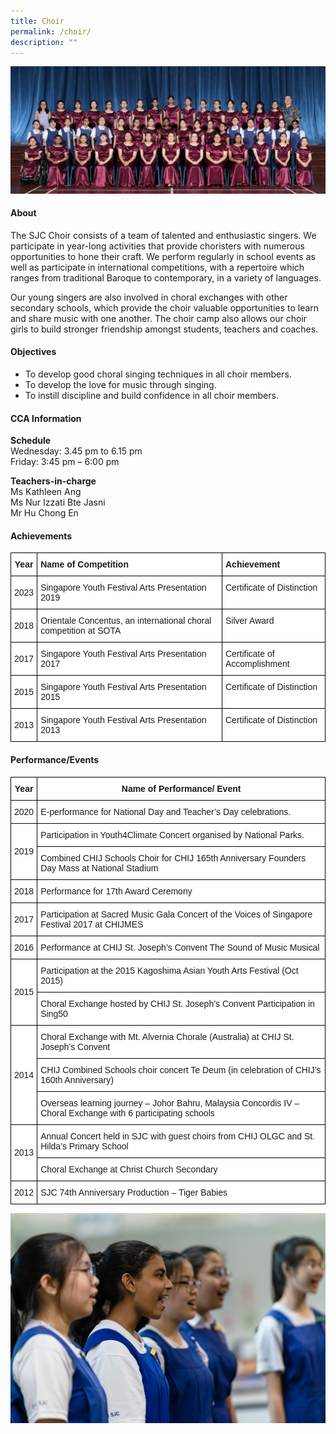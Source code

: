 ```yaml
---
title: Choir
permalink: /choir/
description: ""
---
```

![](/images/CCA/2023/Choir/choir%20formal.jpg)

#### **About**

The SJC Choir consists of a team of talented and enthusiastic singers. We participate in year-long activities that provide choristers with numerous opportunities to hone their craft. We perform regularly in school events as well as participate in international competitions, with a repertoire which ranges from traditional Baroque to contemporary, in a variety of languages.

Our young singers are also involved in choral exchanges with other secondary schools, which provide the choir valuable opportunities to learn and share music with one another. The choir camp also allows our choir girls to build stronger friendship amongst students, teachers and coaches.

#### **Objectives**

*   To develop good choral singing techniques in all choir members.
*   To develop the love for music through singing.
*   To instill discipline and build confidence in all choir members.

#### **CCA Information**
**Schedule**        
<br>Wednesday: 3.45 pm to 6.15 pm
<br>Friday: 3:45 pm – 6:00 pm<br>

**Teachers-in-charge**
<br>Ms Kathleen Ang <br> Ms Nur Izzati Bte Jasni<br>Mr Hu Chong En<br>

#### **Achievements**


<style type="text/css">
.tg  {border-collapse:collapse;border-spacing:0;}
.tg td{border-color:black;border-style:solid;border-width:1px;font-family:Arial, sans-serif;font-size:14px;
  overflow:hidden;padding:10px 5px;word-break:normal;}
.tg th{border-color:black;border-style:solid;border-width:1px;font-family:Arial, sans-serif;font-size:14px;
  font-weight:normal;overflow:hidden;padding:10px 5px;word-break:normal;}
.tg .tg-9hzb{background-color:#FFF;font-weight:bold;text-align:center;vertical-align:top}
.tg .tg-dgl5{background-color:#FFF;font-weight:bold;text-align:left;vertical-align:top}
.tg .tg-f4yw{background-color:#FFF;text-align:center;vertical-align:middle}
.tg .tg-ktyi{background-color:#FFF;text-align:left;vertical-align:top}
</style>
<table class="tg">
<thead>
  <tr>
    <th class="tg-9hzb">Year<br></th>
    <th class="tg-dgl5">Name of Competition<br></th>
    <th class="tg-dgl5">Achievement<br></th>
  </tr>
</thead>
<tbody>
  <tr>
    <td class="tg-f4yw">2023<br></td>
    <td class="tg-ktyi">Singapore Youth Festival Arts Presentation 2019<br></td>
    <td class="tg-ktyi">Certificate of Distinction<br></td>
  </tr>
  <tr>
    <td class="tg-f4yw">2018<br></td>
    <td class="tg-ktyi">Orientale Concentus, an international choral competition at SOTA<br></td>
    <td class="tg-ktyi">Silver Award<br></td>
  </tr>
  <tr>
    <td class="tg-f4yw">2017<br></td>
    <td class="tg-ktyi">Singapore Youth Festival Arts Presentation 2017<br></td>
    <td class="tg-ktyi">Certificate of Accomplishment<br></td>
  </tr>
  <tr>
    <td class="tg-f4yw">2015<br></td>
    <td class="tg-ktyi">Singapore Youth Festival Arts Presentation 2015<br></td>
    <td class="tg-ktyi">Certificate of Distinction<br></td>
  </tr>
  <tr>
    <td class="tg-f4yw">2013<br></td>
    <td class="tg-ktyi">Singapore Youth Festival Arts Presentation 2013<br></td>
    <td class="tg-ktyi">Certificate of Distinction</td>
  </tr>
</tbody>
</table>

#### **Performance/Events**

<style type="text/css">
.tg  {border-collapse:collapse;border-spacing:0;}
.tg td{border-color:black;border-style:solid;border-width:1px;font-family:Arial, sans-serif;font-size:14px;
  overflow:hidden;padding:10px 5px;word-break:normal;}
.tg th{border-color:black;border-style:solid;border-width:1px;font-family:Arial, sans-serif;font-size:14px;
  font-weight:normal;overflow:hidden;padding:10px 5px;word-break:normal;}
.tg .tg-9hzb{background-color:#FFF;font-weight:bold;text-align:center;vertical-align:top}
.tg .tg-f4yw{background-color:#FFF;text-align:center;vertical-align:middle}
.tg .tg-zr06{background-color:#FFF;text-align:left;vertical-align:middle}
</style>
<table class="tg">
<thead>
  <tr>
    <th class="tg-9hzb">Year<br></th>
    <th class="tg-9hzb">Name of Performance/ Event<br></th>
  </tr>
</thead>
<tbody>
  <tr>
    <td class="tg-f4yw">2020<br></td>
    <td class="tg-zr06">E-performance for National Day and Teacher’s Day celebrations.<br></td>
  </tr>
  <tr>
    <td class="tg-f4yw" rowspan="2">2019<br></td>
    <td class="tg-zr06">Participation in Youth4Climate Concert organised by National Parks.<br></td>
  </tr>
  <tr>
    <td class="tg-zr06">Combined CHIJ Schools Choir for CHIJ 165th Anniversary Founders Day Mass at National Stadium<br></td>
  </tr>
  <tr>
    <td class="tg-f4yw">2018<br></td>
    <td class="tg-zr06">Performance for 17th Award Ceremony<br></td>
  </tr>
  <tr>
    <td class="tg-f4yw">2017<br></td>
    <td class="tg-zr06">Participation at Sacred Music Gala Concert of the Voices of Singapore Festival 2017 at CHIJMES<br></td>
  </tr>
  <tr>
    <td class="tg-f4yw">2016<br></td>
    <td class="tg-zr06">Performance at CHIJ St. Joseph’s Convent The Sound of Music Musical<br></td>
  </tr>
  <tr>
    <td class="tg-f4yw" rowspan="2">2015<br></td>
    <td class="tg-zr06">Participation at the 2015 Kagoshima Asian Youth Arts Festival (Oct 2015)<br></td>
  </tr>
  <tr>
    <td class="tg-zr06">Choral Exchange hosted by CHIJ St. Joseph’s Convent Participation in Sing50<br></td>
  </tr>
  <tr>
    <td class="tg-f4yw" rowspan="3">2014<br></td>
    <td class="tg-zr06">Choral Exchange with Mt. Alvernia Chorale (Australia) at CHIJ St. Joseph’s Convent<br></td>
  </tr>
  <tr>
    <td class="tg-zr06">CHIJ Combined Schools choir concert Te Deum (in celebration of CHIJ’s 160th Anniversary)<br></td>
  </tr>
  <tr>
    <td class="tg-zr06">Overseas learning journey – Johor Bahru, Malaysia Concordis IV – Choral Exchange with 6 participating schools<br></td>
  </tr>
  <tr>
    <td class="tg-f4yw" rowspan="2">2013<br></td>
    <td class="tg-zr06">Annual Concert held in SJC with guest choirs from CHIJ OLGC and St. Hilda’s Primary School<br></td>
  </tr>
  <tr>
    <td class="tg-zr06">Choral Exchange at Christ Church Secondary<br></td>
  </tr>
  <tr>
    <td class="tg-f4yw">2012<br></td>
    <td class="tg-zr06">SJC 74th Anniversary Production – Tiger Babies</td>
  </tr>
</tbody>
</table>

![](/images/CCA/Visual%20&amp;%20Performing%20Arts/Choir/C2.jpg)